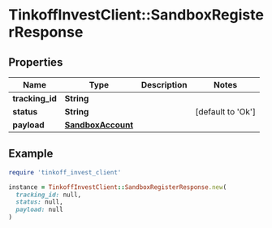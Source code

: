 # TinkoffInvestClient::SandboxRegisterResponse

## Properties

| Name | Type | Description | Notes |
| ---- | ---- | ----------- | ----- |
| **tracking_id** | **String** |  |  |
| **status** | **String** |  | [default to &#39;Ok&#39;] |
| **payload** | [**SandboxAccount**](SandboxAccount.md) |  |  |

## Example

```ruby
require 'tinkoff_invest_client'

instance = TinkoffInvestClient::SandboxRegisterResponse.new(
  tracking_id: null,
  status: null,
  payload: null
)
```

